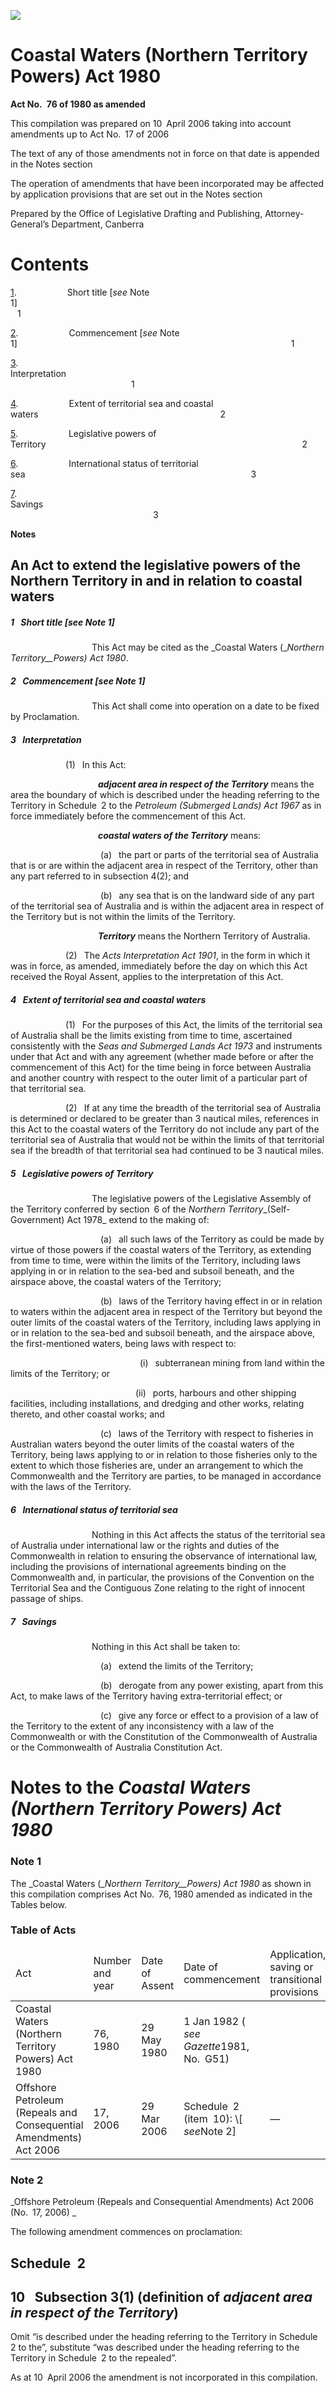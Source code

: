 ![](http://www.comlaw.gov.au/Details/C2006C00149/Html/A63A1FDC8277D207CA257154000560FF/$FILE/image001.gif)

# Coastal Waters (Northern Territory Powers) Act 1980

**Act No. 76 of 1980 as amended**

This compilation was prepared on 10 April 2006
taking into account amendments up to Act No. 17 of 2006

The text of any of those amendments not in force
on that date is appended in the Notes section

The operation of amendments that have been incorporated may be 
affected by application provisions that are set out in the Notes section

Prepared by the Office of Legislative Drafting and Publishing,
Attorney-General’s Department, Canberra


# Contents

[1](#1).            Short title [_see_ Note 1]                                                                        1

[2](#2).            Commencement [_see_ Note 1]                                                               1

[3](#3).            Interpretation                                                                                       1

[4](#4).            Extent of territorial sea and coastal waters                                          2

[5](#5).            Legislative powers of Territory                                                           2

[6](#6).            International status of territorial sea                                                    3

[7](#7).            Savings                                                                                                 3

**Notes** 


## An Act to extend the legislative powers of the Northern Territory in and in relation to coastal waters

##### <a id="1"></a>1  Short title [_see_ Note 1]

                   This Act may be cited as the _Coastal Waters (__Northern Territory__Powers) Act 1980_.

##### <a id="2"></a>2  Commencement [_see_ Note 1]

                   This Act shall come into operation on a date to be fixed by Proclamation.

##### <a id="3"></a>3  Interpretation

             (1)  In this Act:

                    <a name="adjac-area-respect-territori"></a>**_adjacent area in respect of the Territory_** means the area the boundary of which is described under the heading referring to the Territory in Schedule 2 to the _Petroleum (Submerged Lands) Act 1967_ as in force immediately before the commencement of this Act.

                    <a name="coastal-water-territori"></a>**_coastal waters of the Territory_** means:

                     (a)  the part or parts of the territorial sea of Australia that is or are within the adjacent area in respect of the Territory, other than any part referred to in subsection 4(2); and

                     (b)  any sea that is on the landward side of any part of the territorial sea of Australia and is within the adjacent area in respect of the Territory but is not within the limits of the Territory.

                    <a name="territori"></a>**_Territory_** means the Northern Territory of Australia.

             (2)  The _Acts Interpretation Act 1901_, in the form in which it was in force, as amended, immediately before the day on which this Act received the Royal Assent, applies to the interpretation of this Act.

##### <a id="4"></a>4  Extent of territorial sea and coastal waters

             (1)  For the purposes of this Act, the limits of the territorial sea of Australia shall be the limits existing from time to time, ascertained consistently with the _Seas and Submerged Lands Act 1973_ and instruments under that Act and with any agreement (whether made before or after the commencement of this Act) for the time being in force between Australia and another country with respect to the outer limit of a particular part of that territorial sea.

             (2)  If at any time the breadth of the territorial sea of Australia is determined or declared to be greater than 3 nautical miles, references in this Act to the coastal waters of the Territory do not include any part of the territorial sea of Australia that would not be within the limits of that territorial sea if the breadth of that territorial sea had continued to be 3 nautical miles.

##### <a id="5"></a>5  Legislative powers of Territory

                   The legislative powers of the Legislative Assembly of the Territory conferred by section 6 of the _Northern Territory__(Self-Government) Act 1978_ extend to the making of:

                     (a)  all such laws of the Territory as could be made by virtue of those powers if the coastal waters of the Territory, as extending from time to time, were within the limits of the Territory, including laws applying in or in relation to the sea-bed and subsoil beneath, and the airspace above, the coastal waters of the Territory;

                     (b)  laws of the Territory having effect in or in relation to waters within the adjacent area in respect of the Territory but beyond the outer limits of the coastal waters of the Territory, including laws applying in or in relation to the sea-bed and subsoil beneath, and the airspace above, the first-mentioned waters, being laws with respect to:

                              (i)  subterranean mining from land within the limits of the Territory; or

                             (ii)  ports, harbours and other shipping facilities, including installations, and dredging and other works, relating thereto, and other coastal works; and

                     (c)  laws of the Territory with respect to fisheries in Australian waters beyond the outer limits of the coastal waters of the Territory, being laws applying to or in relation to those fisheries only to the extent to which those fisheries are, under an arrangement to which the Commonwealth and the Territory are parties, to be managed in accordance with the laws of the Territory.

##### <a id="6"></a>6  International status of territorial sea

                   Nothing in this Act affects the status of the territorial sea of Australia under international law or the rights and duties of the Commonwealth in relation to ensuring the observance of international law, including the provisions of international agreements binding on the Commonwealth and, in particular, the provisions of the Convention on the Territorial Sea and the Contiguous Zone relating to the right of innocent passage of ships.

##### <a id="7"></a>7  Savings

                   Nothing in this Act shall be taken to:

                     (a)  extend the limits of the Territory;

                     (b)  derogate from any power existing, apart from this Act, to make laws of the Territory having extra-territorial effect; or

                     (c)  give any force or effect to a provision of a law of the Territory to the extent of any inconsistency with a law of the Commonwealth or with the Constitution of the Commonwealth of Australia or the Commonwealth of Australia Constitution Act.


# Notes to the _Coastal Waters (Northern Territory Powers) Act 1980_

### Note 1

The _Coastal Waters (__Northern Territory__Powers) Act 1980_ as shown in this compilation comprises Act No. 76, 1980 amended as indicated in the Tables below.

### Table of Acts

<table>
<colgroup>
  <col width="31%">
  <col width="16%">
  <col width="18%">
  <col width="22%">
  <col width="14%">
</colgroup>

<thead>
  <tr>
    <td>
      <div>Act</div>
    </td>
    <td>
      <div>Number 
and year 
 </div>
    </td>
    <td>
      <div>Date 
of Assent 
 </div>
    </td>
    <td>
      <div>Date of commencement</div>
    </td>
    <td>
      <div>Application, saving or transitional provisions</div>
    </td>
  </tr>
</thead>
<tbody>
  <tr>
    <td>
      <div>Coastal Waters (Northern Territory Powers) Act 1980</div>
    </td>
    <td>
      <div>76, 1980</div>
    </td>
    <td>
      <div>29 May 1980</div>
    </td>
    <td>
      <div>1 Jan 1982 ( <i>see</i> <i>Gazette</i>1981, No. G51)</div>
    </td>
    <td>
      <div></div>
    </td>
  </tr>
  <tr>
    <td>
      <div>Offshore Petroleum (Repeals and Consequential Amendments) Act 2006</div>
    </td>
    <td>
      <div>17, 2006</div>
    </td>
    <td>
      <div>29 Mar 2006</div>
    </td>
    <td>
      <div>Schedule 2 (item 10): \[ <i>see</i>Note 2]</div>
    </td>
    <td>
      <div>—</div>
    </td>
  </tr>
</tbody></table>


### Note 2

_Offshore Petroleum (Repeals and Consequential Amendments) Act 2006 
(No. 17, 2006)
_

The following amendment commences on proclamation:

## Schedule 2

## 10  Subsection 3(1) (definition of _adjacent area in respect of the Territory_)

Omit “is described under the heading referring to the Territory in Schedule 2 to the”, substitute “was described under the heading referring to the Territory in Schedule 2 to the repealed”.

As at 10 April 2006 the amendment is not incorporated in this compilation.


 
